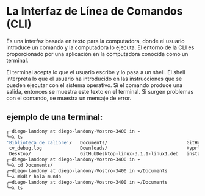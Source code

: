 
# La Interfaz de Línea de Comandos (CLI)

Es una interfaz basada en texto para la computadora, donde el usuario introduce un comando y la computadora lo ejecuta. El entorno de la CLI es proporcionado por una aplicación en la computadora conocida como un terminal.

El terminal acepta lo que el usuario escribe y lo pasa a un shell. El shell interpreta lo que el usuario ha introducido en las instrucciones que se pueden ejecutar con el sistema operativo. Si el comando produce una salida, entonces se muestra este texto en el terminal. Si surgen problemas con el comando, se muestra un mensaje de error.

## ejemplo de una terminal:

```bash
╭─diego-landony at diego-landony-Vostro-3400 in ⌁
╰─λ ls                                                                                                                                 0 (0.004s) < 16:49:23
'Biblioteca de calibre'/   Documents/                             GitHubDesktop-linux-3.1.1-linux1.deb.1   Music/      snap/
 cv_debug.log              Downloads/                             Hyprland-ubuntu/                         Pictures/   Templates/
 Desktop/                  GitHubDesktop-linux-3.1.1-linux1.deb   install                                  Public/     Videos/
╭─diego-landony at diego-landony-Vostro-3400 in ⌁
╰─λ cd Documents/                                                                                                                      0 (0.014s) < 16:49:24
╭─diego-landony at diego-landony-Vostro-3400 in ⌁/Documents
╰─λ mkdir hola-mundo                                                                                                                   0 (0.001s) < 16:49:33
╭─diego-landony at diego-landony-Vostro-3400 in ⌁/Documents
╰─λ ls    
```